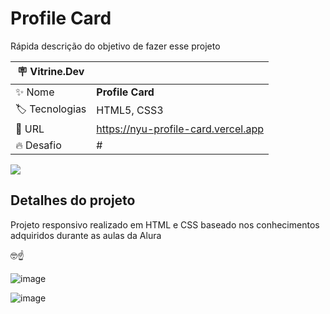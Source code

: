 # Profile Card

Rápida descrição do objetivo de fazer esse projeto

| :placard: Vitrine.Dev |     |
| -------------  | --- |
| :sparkles: Nome        | **Profile Card**
| :label: Tecnologias | HTML5, CSS3
| :rocket: URL         | https://nyu-profile-card.vercel.app
| :fire: Desafio     | #

<!-- Inserir imagem com a #vitrinedev ao final do link -->
![](https://user-images.githubusercontent.com/111362734/218182276-a7e30e28-0cdd-4a80-bed4-4fbebebeb66e.png#vitrinedev)

## Detalhes do projeto

Projeto responsivo realizado em HTML e CSS baseado nos conhecimentos adquiridos durante as aulas da Alura

🤓☝

![image](https://user-images.githubusercontent.com/111362734/218182501-9ef73190-1e83-47af-bb39-ef0f8202c8a7.png)

![image](https://user-images.githubusercontent.com/111362734/218183463-938703aa-d33c-4e66-aa5a-7f81ee5ba65d.png)

